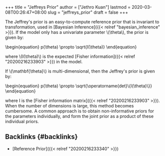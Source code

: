 +++
title = "Jeffreys Prior"
author = ["Jethro Kuan"]
lastmod = 2020-03-08T00:26:47+08:00
slug = "jeffreys_prior"
draft = false
+++

The Jeffrey's prior is an easy-to-compute reference prior that is
invariant to transformation, used in [Bayesian Inference]({{< relref "bayesian_inference" >}}). If the model
only has a univariate parameter \\(\theta\\), the prior is given by:

\begin{equation}
  p(\theta) \propto \sqrt{I(\theta)}
\end{equation}

where \\(I(\theta)\\) is the expected [Fisher information]({{< relref "20200216233903" >}}) in the model.

If \\(\mathbf{\theta}\\) is multi-dimensional, then the Jeffrey's prior is
given by:

\begin{equation}
  p(\theta) \propto \sqrt{\operatorname{det}\\{l(\theta)\\}}
\end{equation}

where I is the [Fisher information matrix]({{< relref "20200216233903" >}}). When the number of
dimensions is large, this method becomes cumbersome. A common approach
is to obtain non-informative priors for the parameters individually,
and form the joint prior as a product of these individual priors.


## Backlinks {#backlinks}

-   [Reference Prior]({{< relref "20200216233340" >}})

